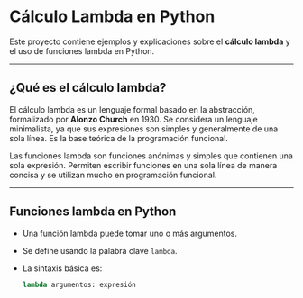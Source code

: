 # Cálculo Lambda en Python

Este proyecto contiene ejemplos y explicaciones sobre el **cálculo lambda** y el uso de funciones lambda en Python.

---

## ¿Qué es el cálculo lambda?

El cálculo lambda es un lenguaje formal basado en la abstracción, formalizado por **Alonzo Church** en 1930. Se considera un lenguaje minimalista, ya que sus expresiones son simples y generalmente de una sola línea. Es la base teórica de la programación funcional.

Las funciones lambda son funciones anónimas y simples que contienen una sola expresión. Permiten escribir funciones en una sola línea de manera concisa y se utilizan mucho en programación funcional.

---

## Funciones lambda en Python

- Una función lambda puede tomar uno o más argumentos.
- Se define usando la palabra clave `lambda`.
- La sintaxis básica es:

  ```python
  lambda argumentos: expresión
